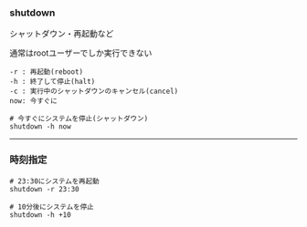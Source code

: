 ### shutdown
シャットダウン・再起動など

通常はrootユーザーでしか実行できない

```
-r : 再起動(reboot)
-h : 終了して停止(halt)
-c : 実行中のシャットダウンのキャンセル(cancel)
now: 今すぐに

# 今すぐにシステムを停止(シャットダウン)
shutdown -h now
```

---

### 時刻指定
```
# 23:30にシステムを再起動
shutdown -r 23:30

# 10分後にシステムを停止
shutdown -h +10
```

